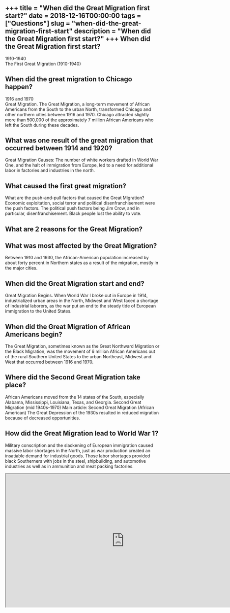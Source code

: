 +++
title = "When did the Great Migration first start?"
date = 2018-12-16T00:00:00
tags = ["Questions"]
slug = "when-did-the-great-migration-first-start"
description = "When did the Great Migration first start?"
+++
When did the Great Migration first start?
-----------------------------------------

1910-1940  
The First Great Migration (1910-1940)

When did the great migration to Chicago happen?
-----------------------------------------------

1916 and 1970  
Great Migration. The Great Migration, a long-term movement of African Americans from the South to the urban North, transformed Chicago and other northern cities between 1916 and 1970. Chicago attracted slightly more than 500,000 of the approximately 7 million African Americans who left the South during these decades.

What was one result of the great migration that occurred between 1914 and 1920?
-------------------------------------------------------------------------------

Great Migration Causes: The number of white workers drafted in World War One, and the halt of immigration from Europe, led to a need for additional labor in factories and industries in the north.

What caused the first great migration?
--------------------------------------

What are the push-and-pull factors that caused the Great Migration? Economic exploitation, social terror and political disenfranchisement were the push factors. The political push factors being Jim Crow, and in particular, disenfranchisement. Black people lost the ability to vote.

What are 2 reasons for the Great Migration?
-------------------------------------------

What was most affected by the Great Migration?
----------------------------------------------

Between 1910 and 1930, the African-American population increased by about forty percent in Northern states as a result of the migration, mostly in the major cities.

When did the Great Migration start and end?
-------------------------------------------

Great Migration Begins. When World War I broke out in Europe in 1914, industrialized urban areas in the North, Midwest and West faced a shortage of industrial laborers, as the war put an end to the steady tide of European immigration to the United States.

When did the Great Migration of African Americans begin?
--------------------------------------------------------

The Great Migration, sometimes known as the Great Northward Migration or the Black Migration, was the movement of 6 million African Americans out of the rural Southern United States to the urban Northeast, Midwest and West that occurred between 1916 and 1970.

Where did the Second Great Migration take place?
------------------------------------------------

African Americans moved from the 14 states of the South, especially Alabama, Mississippi, Louisiana, Texas, and Georgia. Second Great Migration (mid 1940s–1970) Main article: Second Great Migration (African American) The Great Depression of the 1930s resulted in reduced migration because of decreased opportunities.

How did the Great Migration lead to World War 1?
------------------------------------------------

Military conscription and the slackening of European immigration caused massive labor shortages in the North, just as war production created an insatiable demand for industrial goods. Those labor shortages provided black Southerners with jobs in the steel, shipbuilding, and automotive industries as well as in ammunition and meat packing factories.

<iframe allow="accelerometer; autoplay; clipboard-write; encrypted-media; gyroscope; picture-in-picture" allowfullscreen="" class="__youtube_prefs__  epyt-is-override  no-lazyload" data-no-lazy="1" data-origheight="433" data-origwidth="770" data-skipgform_ajax_framebjll="" height="433" id="_ytid_56064" loading="lazy" src="https://www.youtube.com/embed/7TfgJnXlaxo?enablejsapi=1&autoplay=0&cc_load_policy=0&cc_lang_pref=&iv_load_policy=1&loop=0&modestbranding=0&rel=1&fs=1&playsinline=0&autohide=2&theme=dark&color=red&controls=1&" title="YouTube player" width="770"></iframe>